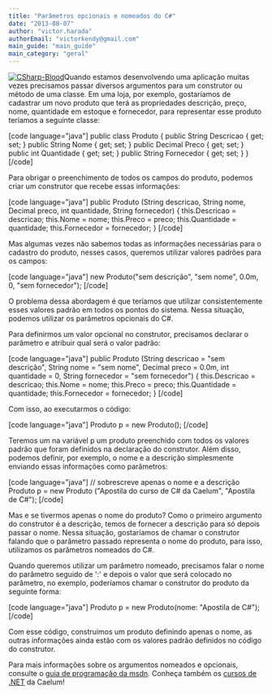 ```yaml
---
title: "Parâmetros opcionais e nomeados do C#"
date: "2013-08-07"
author: "victor.harada"
authorEmail: "victorkendy@gmail.com"
main_guide: "main_guide"
main_category: "geral"
---
```


[![CSharp-Blood](https://blog.caelum.com.br/wp-content/uploads/2013/08/CSharp-Blood-300x194.png)](https://blog.caelum.com.br/wp-content/uploads/2013/08/CSharp-Blood.png)Quando estamos desenvolvendo uma aplicação muitas vezes precisamos passar diversos argumentos para um construtor ou método de uma classe. Em uma loja, por exemplo, gostaríamos de cadastrar um novo produto que terá as propriedades descrição, preço, nome, quantidade em estoque e fornecedor, para representar esse produto teríamos a seguinte classe:

\[code language="java"\] public class Produto { public String Descricao { get; set; } public String Nome { get; set; } public Decimal Preco { get; set; } public int Quantidade { get; set; } public String Fornecedor { get; set; } } \[/code\]

Para obrigar o preenchimento de todos os campos do produto, podemos criar um construtor que recebe essas informações:

\[code language="java"\] public Produto (String descricao, String nome, Decimal preco, int quantidade, String fornecedor) { this.Descricao = descricao; this.Nome = nome; this.Preco = preco; this.Quantidade = quantidade; this.Fornecedor = fornecedor; } \[/code\]

Mas algumas vezes não sabemos todas as informações necessárias para o cadastro do produto, nesses casos, queremos utilizar valores padrões para os campos:

\[code language="java"\] new Produto("sem descrição", "sem nome", 0.0m, 0, "sem fornecedor"); \[/code\]

O problema dessa abordagem é que teríamos que utilizar consistentemente esses valores padrão em todos os pontos do sistema. Nessa situação, podemos utilizar os parâmetros opcionais do C#.

Para definirmos um valor opcional no construtor, precisamos declarar o parâmetro e atribuir qual será o valor padrão:

\[code language="java"\] public Produto (String descricao = "sem descrição", String nome = "sem nome", Decimal preco = 0.0m, int quantidade = 0, String fornecedor = "sem fornecedor") { this.Descricao = descricao; this.Nome = nome; this.Preco = preco; this.Quantidade = quantidade; this.Fornecedor = fornecedor; } \[/code\]

Com isso, ao executarmos o código:

\[code language="java"\] Produto p = new Produto(); \[/code\]

Teremos um na variável p um produto preenchido com todos os valores padrão que foram definidos na declaração do construtor. Além disso, podemos definir, por exemplo, o nome e a descrição simplesmente enviando essas informações como parâmetros:

\[code language="java"\] // sobrescreve apenas o nome e a descrição Produto p = new Produto ("Apostila do curso de C# da Caelum", "Apostila de C#"); \[/code\]

Mas e se tivermos apenas o nome do produto? Como o primeiro argumento do construtor é a descrição, temos de fornecer a descrição para só depois passar o nome. Nessa situação, gostaríamos de chamar o construtor falando que o parâmetro passado representa o nome do produto, para isso, utilizamos os parâmetros nomeados do C#.

Quando queremos utilizar um parâmetro nomeado, precisamos falar o nome do parâmetro seguido de ':' e depois o valor que será colocado no parâmetro, no exemplo, poderíamos chamar o construtor do produto da seguinte forma:

\[code language="java"\] Produto p = new Produto(nome: "Apostila de C#"); \[/code\]

Com esse código, construímos um produto definindo apenas o nome, as outras informações ainda estão com os valores padrão definidos no código do construtor.

Para mais informações sobre os argumentos nomeados e opcionais, consulte o [guia de programação da msdn](http://msdn.microsoft.com/en-us/library/dd264739.aspx). Conheça também os [cursos de .NET](http://www.caelum.com.br/cursos-dotnet/) da Caelum!
